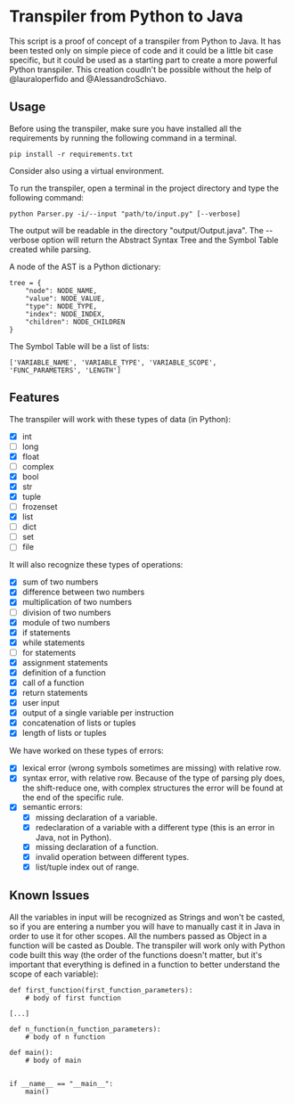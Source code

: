 # Transpiler from Python to Java

This script is a proof of concept of a transpiler from Python to Java. It has been tested only on simple piece of code and it could be a little bit case specific, but it could be used as a starting part to create a more powerful Python transpiler.
This creation coudln't be possible without the help of @lauraloperfido and @AlessandroSchiavo.


## Usage

Before using the transpiler, make sure you have installed all the requirements by running the following command in a terminal.

``` pip install -r requirements.txt ```

Consider also using a virtual environment.

To run the transpiler, open a terminal in the project directory and type the following command:

``` python Parser.py -i/--input "path/to/input.py" [--verbose] ```

The output will be readable in the directory "output/Output.java".
The --verbose option will return the Abstract Syntax Tree and the Symbol Table created while parsing.

A node of the AST is a Python dictionary:

``` 
tree = {
    "node": NODE_NAME,
    "value": NODE_VALUE,
    "type": NODE_TYPE,
    "index": NODE_INDEX,
    "children": NODE_CHILDREN
}
```

The Symbol Table will be a list of lists:

```
['VARIABLE_NAME', 'VARIABLE_TYPE', 'VARIABLE_SCOPE', 'FUNC_PARAMETERS', 'LENGTH']
```

## Features

The transpiler will work with these types of data (in Python):
- [x] int
- [ ] long
- [x] float
- [ ] complex
- [x] bool
- [x] str
- [x] tuple
- [ ] frozenset
- [x] list
- [ ] dict
- [ ] set
- [ ] file

It will also recognize these types of operations:
- [x] sum of two numbers
- [x] difference between two numbers
- [x] multiplication of two numbers
- [ ] division of two numbers
- [x] module of two numbers
- [x] if statements
- [x] while statements
- [ ] for statements
- [x] assignment statements
- [x] definition of a function
- [x] call of a function
- [x] return statements
- [x] user input
- [x] output of a single variable per instruction
- [x] concatenation of lists or tuples
- [x] length of lists or tuples

We have worked on these types of errors:
- [x] lexical error (wrong symbols sometimes are missing) with relative row.
- [x] syntax error, with relative row. Because of the type of parsing ply does, the shift-reduce one, with complex structures the error will be found at the end of the specific rule.
- [x] semantic errors:
  - [x] missing declaration of a variable.
  - [x] redeclaration of a variable with a different type (this is an error in Java, not in Python).
  - [x] missing declaration of a function.
  - [x] invalid operation between different types.
  - [x] list/tuple index out of range.

## Known Issues

All the variables in input will be recognized as Strings and won't be casted, so if you are entering a number you will have to manually cast it in Java in order to use it for other scopes.
All the numbers passed as Object in a function will be casted as Double.
The transpiler will work only with Python code built this way (the order of the functions doesn't matter, but it's important that everything is defined in a function to better understand the scope of each variable):


``` 
def first_function(first_function_parameters):
    # body of first function
    
[...]

def n_function(n_function_parameters):
    # body of n function
    
def main():
    # body of main


if __name__ == "__main__":
    main()

```
